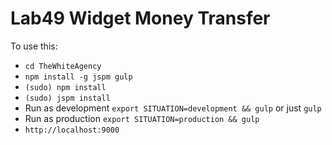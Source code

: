 # Lab49 Widget Money Transfer

To use this:
* `cd TheWhiteAgency`
* `npm install -g jspm gulp`
* `(sudo) npm install`
* `(sudo) jspm install`
* Run as development `export SITUATION=development && gulp` or just `gulp`
* Run as production `export SITUATION=production && gulp`
* `http://localhost:9000`
